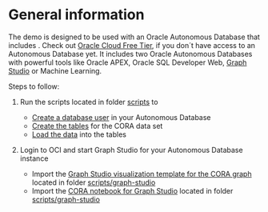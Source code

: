 # General information

The demo is designed to be used with an Oracle Autonomous Database that includes .
Check out [Oracle Cloud Free Tier](https://www.oracle.com/cloud/free/), if you don´t have access to an Autonomous Database yet. It includes two Oracle Autonomous Databases with powerful tools like Oracle APEX, Oracle SQL Developer Web, [Graph Studio](https://www.oracle.com/database/graph/graph-faq/) or Machine Learning.

Steps to follow:

1. Run the scripts located in folder [scripts](https://github.com/karinpatenge/property-graph/tree/main/CORA%20dataset%20example/scripts/database) to

    * [Create a database user](scripts/database/00_create_database_user.sql) in your Autonomous Database
    * [Create the tables](scripts/database/01_create_data_set_tables.sql) for the CORA data set
    * [Load the data](scripts/database/02_load_modified_data_set.sql) into the tables

2. Login to OCI and start Graph Studio for your Autonomous Database instance

    * Import the [Graph Studio visualization template for the CORA graph](scripts/graph_studio/graphstudio_cora_graphml_notebook_template.json) located in folder [scripts/graph-studio](scripts/graph_studio)
    * Import the [CORA notebook for Graph Studio](hscripts/graph_studio/graphstudio_cora_graphml_notebook.dsnb) located in folder [scripts/graph-studio](scripts/graph_studio)
